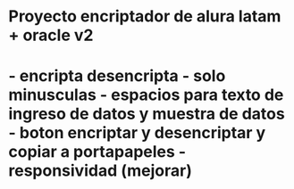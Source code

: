 <h1>Proyecto encriptador de alura latam + oracle v2<h1>
- encripta desencripta
- solo minusculas
- espacios para texto de ingreso de datos y muestra de datos
- boton encriptar y desencriptar y copiar a portapapeles
- responsividad (mejorar)
